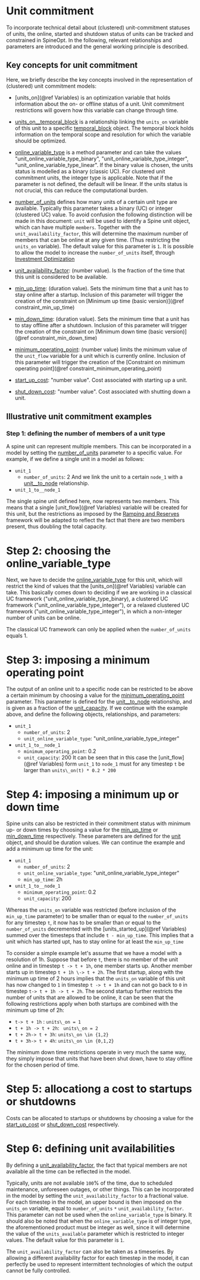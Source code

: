 # Unit commitment

To incorporate technical detail about (clustered) unit-commitment statuses of units, the online, started and shutdown status of units can be tracked and constrained in SpineOpt.
In the following, relevant relationships and parameters are introduced and the general working principle is described.

## Key concepts for unit commitment
Here, we briefly describe the key concepts involved in the representation of (clustered) unit commitment models:

- [units\_on](@ref Variables) is an optimization variable that holds information about the on- or offline status of a unit. Unit commitment restrictions will govern how this variable can change through time.

- [units\_on\_\_temporal\_block](@ref) is a relationship linking the `units_on` variable of this unit to a specific [temporal\_block](@ref) object. The temporal block holds information on the temporal scope and resolution for which the variable should be optimized.

- [online\_variable\_type](@ref) is a method parameter and can take the values "unit\_online\_variable\_type\_binary", "unit\_online\_variable\_type\_integer", "unit\_online\_variable\_type\_linear". If the binary value is chosen, the units status is modelled as a binary (classic UC). For clustered unit commitment units, the integer type is applicable. Note that if the parameter is not defined, the default will be linear. If the units status is not crucial, this can reduce the computational burden.

- [number\_of\_units](@ref) defines how many units of a certain unit type are available. Typically this parameter takes a binary (UC) or integer (clustered UC) value. To avoid confusion the following distinction will be made in this document:  `unit` will be used to identify a Spine unit object, which can have multiple `members`. Together with the `unit_availability_factor`, this will determine the maximum number of members that can be online at any given time. (Thus restricting the `units_on` variable). The default value for this parameter is ``1``. It is possible to allow the model to increase the `number_of_units` itself, through [Investment Optimization](@ref)

- [unit\_availability\_factor](@ref): (number value). Is the fraction of the time that this unit is considered to be available.

- [min\_up\_time](@ref): (duration value). Sets the minimum time that a unit has to stay online after a startup. Inclusion of this parameter will trigger the creation of the constraint on [Minimum up time (basic version)](@ref constraint_min_up_time)

- [min\_down\_time](@ref): (duration value). Sets the minimum time that a unit has to stay offline after a shutdown. Inclusion of this parameter will trigger the creation of the constraint on [Minimum down time (basic version)](@ref constraint_min_down_time)

- [minimum\_operating\_point](@ref): (number value) limits the minimum value of the `unit_flow` variable for a unit which is currently online. Inclusion of this parameter will trigger the creation of the [Constraint on minimum operating point](@ref constraint_minimum_operating_point)

- [start\_up\_cost](@ref): "number value". Cost associated with starting up a unit.
- [shut\_down\_cost](@ref): "number value". Cost associated with shutting down a unit.

## Illustrative unit commitment examples

### Step 1: defining the number of members of a unit type
A spine unit can represent multiple members. This can be incorporated in a model by setting the [number\_of\_units](@ref) parameter to a specific value. For example, if we define a single unit in a model as follows:
* `unit_1`
  * `number_of_units`: 2
And we link the unit to a certain `node_1` with a [unit\_\_to\_node](@ref) relationship.
* `unit_1_to__node_1`

The single spine unit defined here, now represents two members. This means that a single [unit_flow](@ref Variables) variable will be created for this unit, but the restrictions as imposed by the [Ramping and Reserves](@ref) framework will be adapted to reflect the fact that there are two members present, thus doubling the total capacity.

# Step 2: choosing the online\_variable\_type
Next, we have to decide the [online\_variable\_type](@ref) for this unit, which will restrict the kind of values that the [units_on](@ref Variables) variable can take. This basically comes down to deciding if we are working in a classical UC framework ("unit\_online\_variable\_type\_binary), a clustered UC framework ("unit\_online\_variable\_type\_integer"), or a relaxed clustered UC framework ("unit\_online\_variable\_type\_integer"), in which a non-integer number of units can be online.

The classical UC framework can only be applied when the `number_of_units` equals 1.

# Step 3: imposing a minimum operating point
The output of an online unit to a specific node can be restricted to be above a certain minimum by choosing a value for the [minimum\_operating\_point](@ref) parameter. This parameter is defined for the [unit\_\_to\_node](@ref) relationship, and is given as a fraction of the [unit_capacity](@ref). If we continue with the example above, and define the following objects, relationships, and parameters:

* `unit_1`
  * `number_of_units`: 2
  * `unit_online_variable_type`: "unit\_online\_variable\_type\_integer"
* `unit_1_to__node_1`
  * `minimum_operating_point`: 0.2
  * `unit_capacity`: 200
It can be seen that in this case the [unit_flow](@ref Variables) form `unit_1` to `node_1` must for any timestep ``t`` be larger than ``units\_on(t) * 0.2 * 200``

# Step 4: imposing a minimum up or down time
Spine units can also be restricted in their commitment status with minimum up- or down times by choosing a value for the [min\_up\_time](@ref) or [min\_down\_time](@ref) respectively. These parameters are defined for the [unit](@ref) object, and should be duration values. We can continue the example and add a minimum up time for the unit:

* `unit_1`
  * `number_of_units`: 2
  * `unit_online_variable_type`: "unit\_online\_variable\_type\_integer"
  * `min_up_time`: 2h
* `unit_1_to__node_1`
  * `minimum_operating_point`: 0.2
  * `unit_capacity`: 200

Whereas the `units_on` variable was restricted (before inclusion of the `min_up_time` parameter) to be smaller than or equal to the `number_of_units` for any timestep ``t``, it now has to be smaller than or equal to the `number_of_units` decremented with the [units\_started\_up](@ref Variables) summed over the timesteps that include `t - min_up_time`. This implies that a unit which has started upt, has to stay online for at least the `min_up_time`

To consider a simple example let's assume that we have a model with a resolution of 1h. Suppose that before `t`, there is no member of the unit online and in timestep `t -> t + 1h`, one member starts up. Another member starts up in timestep `t + 1h \-> t + 2h`. The first startup, along with the minimum up time of 2 hours implies that the `units_on` variable of this unit has now changed to ``1`` in timestep `t -> t + 1h` and can not go back to ``0`` in timestep `t-> t + 1h -> t + 2h`. The second startup further restricts the number of units that are allowed to be online, it can be seen that the following restrictions apply when both startups are combined with the minimum up time of 2h:

* `t-> t + 1h` : `` units\_on = 1 ``
* `t + 1h -> t + 2h`: `` units\_on = 2``
* `t + 2h-> t + 3h`: `` units\_on \in {1,2} ``
* `t + 3h-> t + 4h`: `` units\_on \in {0,1,2} ``

The minimum down time restrictions operate in very much the same way, they simply impose that units that have been shut down, have to stay offline for the chosen period of time.

# Step 5: allocationg a cost to startups or shutdowns

Costs can be allocated to startups or shutdowns by choosing a value for the [start\_up\_cost](@ref) or [shut\_down\_cost](@ref) respectively.

# Step 6: defining unit availabilities

By defining a [unit\_availability\_factor](@ref), the fact that typical members are not available all the time can be reflected in the model.

Typically, units are not available ``100``% of the time, due to scheduled maintenance, unforeseen outages, or other things. This can be incorporated in the model by setting the `unit_availability_factor` to a fractional value. For each timestep in the model, an upper bound is then imposed on the `units_on` variable, equal to `number_of_units` ``*`` `unit_availability_factor`. This parameter can not be used when the `online_variable_type` is binary. It should also be noted that when the `online_variable_type` is of integer type, the aforementioned product must be integer as well, since it will determine the value of the `units_available` parameter which is restricted to integer values. The default value for this parameter is ``1``.

The `unit_availability_factor` can also be taken as a timeseries. By allowing a different availability factor for each timestep in the model, it can perfectly be used to represent intermittent technologies of which the output cannot be fully controlled.
